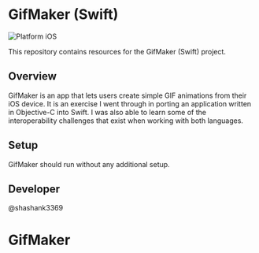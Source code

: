 # GifMaker (Swift)

![Platform iOS](https://img.shields.io/badge/nanodegree-iOS-blue.svg)

This repository contains resources for the GifMaker (Swift) project.

## Overview

GifMaker is an app that lets users create simple GIF animations from their iOS device. It is an exercise I went through in porting an application written in Objective-C into Swift. I was also able to learn some of the interoperability challenges that exist when working with both languages.

## Setup

GifMaker should run without any additional setup.

## Developer

@shashank3369
# GifMaker
